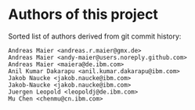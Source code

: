 # Authors of this project

Sorted list of authors derived from git commit history:
```
Andreas Maier <andreas.r.maier@gmx.de>
Andreas Maier <andy-maier@users.noreply.github.com>
Andreas Maier <maiera@de.ibm.com>
Anil Kumar Dakarapu <anil.kumar.dakarapu@ibm.com>
Jakob Naucke <jakob.naucke@ibm.com>
Jakob-Naucke <jakob.naucke@ibm.com>
Juergen Leopold <leopoldj@de.ibm.com>
Mu Chen <chenmu@cn.ibm.com>
```
